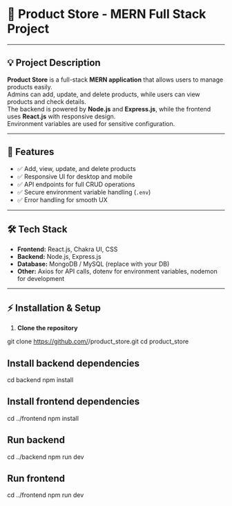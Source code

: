 # 🛒 Product Store - MERN Full Stack Project

---

## 💡 Project Description
**Product Store** is a full-stack **MERN application** that allows users to manage products easily.  
Admins can add, update, and delete products, while users can view products and check details.  
The backend is powered by **Node.js** and **Express.js**, while the frontend uses **React.js** with responsive design.  
Environment variables are used for sensitive configuration.

---

## 🚀 Features
- ✅ Add, view, update, and delete products
- ✅ Responsive UI for desktop and mobile
- ✅ API endpoints for full CRUD operations
- ✅ Secure environment variable handling (`.env`)
- ✅ Error handling for smooth UX

---

## 🛠 Tech Stack
- **Frontend:** React.js, Chakra UI, CSS
- **Backend:** Node.js, Express.js
- **Database:** MongoDB / MySQL (replace with your DB)
- **Other:** Axios for API calls, dotenv for environment variables, nodemon for development

---

## ⚡ Installation & Setup

1. **Clone the repository**

git clone https://github.com/<your-username>/product_store.git
cd product_store


## Install backend dependencies
cd backend
npm install


## Install frontend dependencies
cd ../frontend
npm install

## Run backend
cd ../backend
npm run dev

## Run frontend
cd ../frontend
npm run dev
